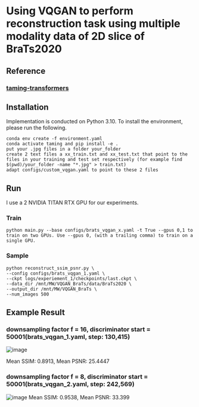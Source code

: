 # Using VQGAN to perform reconstruction task using multiple modality data of 2D slice of BraTs2020

## Reference
### [taming-transformers](https://github.com/CompVis/taming-transformers.git)

## Installation
Implementation is conducted on Python 3.10. To install the environment, please run the following.
```
conda env create -f environment.yaml
conda activate taming and pip install -e .
put your .jpg files in a folder your_folder
create 2 text files a xx_train.txt and xx_test.txt that point to the files in your training and test set respectively (for example find $(pwd)/your_folder -name "*.jpg" > train.txt)
adapt configs/custom_vqgan.yaml to point to these 2 files
```
## Run

I use a 2 NVIDIA TITAN RTX GPU for our experiments.

### Train
```
python main.py --base configs/brats_vqgan_x.yaml -t True --gpus 0,1 to train on two GPUs. Use --gpus 0, (with a trailing comma) to train on a single GPU.
```
### Sample
```
python reconstruct_ssim_psnr.py \
--config configs/brats_vqgan_1.yaml \
--ckpt logs/experiement_1/checkpoints/last.ckpt \
--data_dir /mnt/MW/VQGAN_BraTs/data/BraTs2020 \
--output_dir /mnt/MW/VQGAN_BraTs \
--num_images 500
```

## Example Result

### downsampling factor f = 16, discriminator start = 50001(brats_vqgan_1.yaml, step: 130,415)
![image](https://github.com/user-attachments/assets/4fa278e3-c0ee-42b5-b7f1-64c659d13830)

Mean SSIM: 0.8913, Mean PSNR: 25.4447


### downsampling factor f = 8, discriminator start = 50001(brats_vqgan_2.yaml, step: 242,569)
![image](https://github.com/user-attachments/assets/28b3c4cf-48b4-4346-9156-ea8902a7e71c)
Mean SSIM: 0.9538, Mean PSNR: 33.399


